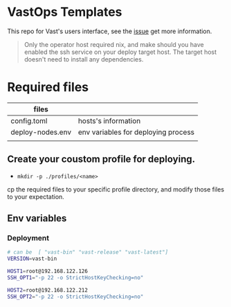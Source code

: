 # VastOps Templates

This repo for Vast's users interface, see the [issue](https://github.com/GTrunSec/threatbus2nix/pull/16) get more information.

>Only the operator host required nix, and make should you have enabled the ssh service on your deploy target host. The target host doesn't need to install any dependencies.

# Required files


| files            |                                     |
|------------------|-------------------------------------|
| config.toml      | hosts's information                 |
| deploy-nodes.env | env variables for deploying process |
|                  |                                     |


## Create your coustom profile for deploying.

- `mkdir -p ./profiles/<name>`

cp the required files to your specific profile directory, and modify those files to your expectation.

## Env variables

### Deployment

``` sh
# can be  [ "vast-bin" "vast-release" "vast-latest"]
VERSION=vast-bin

HOST1=root@192.168.122.126
SSH_OPT1="-p 22 -o StrictHostKeyChecking=no"

HOST2=root@192.168.122.212
SSH_OPT2="-p 22 -o StrictHostKeyChecking=no"
```




